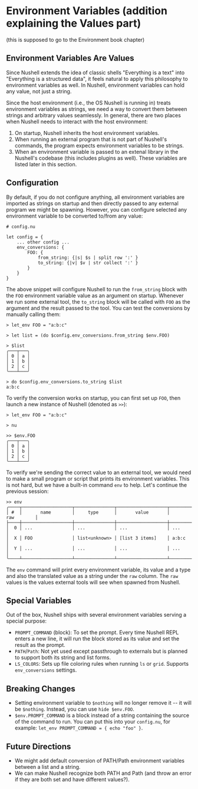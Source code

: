 # Environment Variables (addition explaining the Values part)

(this is supposed to go to the Environment book chapter)

## Environment Variables Are Values

Since Nushell extends the idea of classic shells "Everything is a text" into "Everything is a structured data", it feels natural to apply this philosophy to environment variables as well.
In Nushell, environment variables can hold any value, not just a string.

Since the host environment (i.e., the OS Nushell is running in) treats environment variables as strings, we need a way to convert them between strings and arbitrary values seamlessly.
In general, there are two places when Nushell needs to interact with the host environment:
1. On startup, Nushell inherits the host environment variables.
2. When running an external program that is not part of Nushell's commands, the program expects environment variables to be strings.
3. When an environment variable is passed to an extenal library in the Nushell's codebase (this includes plugins as well). These variables are listed later in this section.

## Configuration

By default, if you do not configure anything, all environment variables are imported as strings on startup and then directly passed to any external program we might be spawning.
However, you can configure selected any environment variable to be converted to/from any value:

```
# config.nu

let config = {
    ... other config ...
    env_conversions: {
        FOO: {
            from_string: {|s| $s | split row ':' }
            to_string: {|v| $v | str collect ':' }
        }
    }
}
```

The above snippet will configure Nushell to run the `from_string` block with the `FOO` environment variable value as an argument on startup.
Whenever we run some external tool, the `to_string` block will be called with `FOO` as the argument and the result passed to the tool.
You can test the conversions by manually calling them:

```
> let_env FOO = "a:b:c"

> let list = (do $config.env_conversions.from_string $env.FOO)

> $list
╭───┬───╮
│ 0 │ a │
│ 1 │ b │
│ 2 │ c │
╰───┴───╯

> do $config.env_conversions.to_string $list
a:b:c
```

To verify the conversion works on startup, you can first set up `FOO`, then launch a new instance of Nushell (denoted as `>>`):
```
> let_env FOO = "a:b:c"

> nu

>> $env.FOO
╭───┬───╮
│ 0 │ a │
│ 1 │ b │
│ 2 │ c │
╰───┴───╯
```

To verify we're sending the correct value to an external tool, we would need to make a small program or script that prints its environment variables.
This is not hard, but we have a built-in command `env` to help.
Let's continue the previous session:

```
>> env
╭────┬───────────────────┬───────────────┬───────────────────┬───────────────────╮
│ #  │       name        │     type      │       value       │        raw        │
├────┼───────────────────┼───────────────┼───────────────────┼───────────────────┤
│  0 │ ...               │ ...           │ ...               │ ...               │
│  X │ FOO               │ list<unknown> │ [list 3 items]    │ a:b:c             │
│  Y │ ...               │ ...           │ ...               │ ...               │
╰────┴───────────────────┴───────────────┴───────────────────┴───────────────────╯
```

The `env` command will print every environment variable, its value and a type and also the translated value as a string under the `raw` column.
The `raw` values is the values external tools will see when spawned from Nushell.

## Special Variables

Out of the box, Nushell ships with several environment variables serving a special purpose:
* `PROMPT_COMMAND` (block): To set the prompt. Every time Nushell REPL enters a new line, it will run the block stored as its value and set the result as the prompt.
* `PATH`/`Path`: Not yet used except passthrough to externals but is planned to support both its string and list forms.
* `LS_COLORS`: Sets up file coloring rules when running `ls` or `grid`. Supports `env_conversions` settings.


## Breaking Changes

* Setting environment variable to `$nothing` will no longer remove it -- it will be `$nothing`. Instead, you can use `hide $env.FOO`.
* `$env.PROMPT_COMMAND` is a block instead of a string containing the source of the command to run. You can put this into your `config.nu`, for example: `let_env PROMPT_COMMAND = { echo "foo" }`.

## Future Directions

* We might add default conversion of PATH/Path environment variables between a list and a string.
* We can make Nushell recognize both PATH and Path (and throw an error if they are both set and have different values?).
